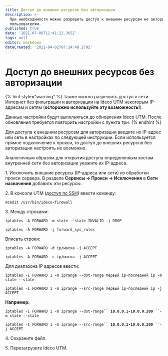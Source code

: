 ```yaml
---
title: Доступ до внешних ресурсов без авторизации
description: >-
  При необходимости можно разрешить доступ к внешним ресурсам не авторизованным
  пользователям.
published: true
date: '2021-07-08T11:41:22.365Z'
tags: null
editor: markdown
dateCreated: '2021-04-02T07:24:48.279Z'
---
```


# Доступ до внешних ресурсов без авторизации

 {% hint style="warning" %}
Также можно разрешить доступ к сети Интернет без фильтрации и авторизации на Ideco UTM некоторым IP-адресам и сетям (**осторожно используйте эту возможность!**).

Данные настройки будут выполняться до обновления Ideco UTM. После обновления требуется повторить настройки с пункта три.
{% endhint %}

Для доступа к внешним ресурcам для авторизации введите их IP-адрес или сеть в настройках по следующей инструкции. Если используется прямое подключение к прокси, то доступ до внешних ресурсов без авторизации настроить не возможно.

Аналогичным образом для открытия доступа определенным хостам внутренней сети без авторизации укажите их IP-адреса.

1\. Исключить внешние ресурсы (IP-адреса или сети) из обработки прокси сервера. В разделе **Сервисы -> Прокси -> Исключения** в **Сети назначения** добавить эти ресурсы.

2\. В консоли UTM ([доступ по SSH](../access-rules/admins.md)) ввести команду:

`mcedit /usr/bin/ideco-firewall`

3\. Между строками:

`iptables -A FORWARD -m state --state INVALID -j DROP`

`iptables -A FORWARD -j forward_sys_rules`

Вписать строки:

`iptables -A FORWARD -d ip/маска -j ACCEPT`

`iptables -A FORWARD -s ip/маска -j ACCEPT`

Для диапазона IP адресов ввести:

`iptables -I FORWARD 1 -m iprange --dst-range первый ip-последний ip -m state --state`&#x20;

`iptables -I FORWARD 1 -m iprange --src-range первый ip-последний ip -j ACCEPT`

**Например:**&#x20;

`iptables -I FORWARD 1 -m iprange --dst-range`` `**`10.0.0.1-10.0.0.200`**` ``-m state --state`&#x20;

`iptables -I FORWARD 1 -m iprange --src-range`` `**`10.0.0.1-10.0.0.200`**` ``-j ACCEPT`

4\. Сохраните файл.

5\. Перезагрузите Ideco UTM.
